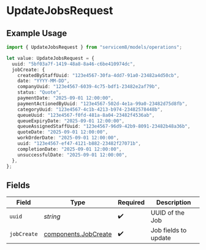 # UpdateJobsRequest

## Example Usage

```typescript
import { UpdateJobsRequest } from "servicem8/models/operations";

let value: UpdateJobsRequest = {
  uuid: "5bf03a7f-1419-48a8-8a46-c6be410974dc",
  jobCreate: {
    createdByStaffUuid: "123e4567-30fa-4dd7-91a0-23482a4d50cb",
    date: "YYYY-MM-DD",
    companyUuid: "123e4567-6039-4c75-bdf1-23482e2af79b",
    status: "Quote",
    paymentDate: "2025-09-01 12:00:00",
    paymentActionedByUuid: "123e4567-502d-4e1a-99a0-23482d75d8fb",
    categoryUuid: "123e4567-4c1b-4213-b974-23482578448b",
    queueUuid: "123e4567-f0fd-481a-8a04-23482f4536ab",
    queueExpiryDate: "2025-09-01 12:00:00",
    queueAssignedStaffUuid: "123e4567-96d9-42b9-8091-23482b48a36b",
    quoteDate: "2025-09-01 12:00:00",
    workOrderDate: "2025-09-01 12:00:00",
    uuid: "123e4567-ef47-4121-b882-23482f27071b",
    completionDate: "2025-09-01 12:00:00",
    unsuccessfulDate: "2025-09-01 12:00:00",
  },
};
```

## Fields

| Field                                                        | Type                                                         | Required                                                     | Description                                                  |
| ------------------------------------------------------------ | ------------------------------------------------------------ | ------------------------------------------------------------ | ------------------------------------------------------------ |
| `uuid`                                                       | *string*                                                     | :heavy_check_mark:                                           | UUID of the Job                                              |
| `jobCreate`                                                  | [components.JobCreate](../../models/components/jobcreate.md) | :heavy_check_mark:                                           | Job fields to update                                         |